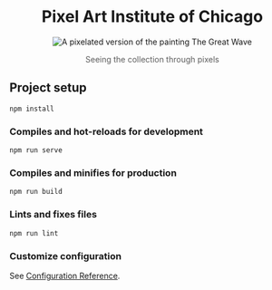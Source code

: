 <h1 align="center">Pixel Art Institute of Chicago</h1>
<p align="center">
<img src="https://github.com/PoorBillyPilgrim/iiif-pixel-art/blob/gt/src/assets/iiif-pixel-art.gif" alt="A pixelated version of the painting The Great Wave">
</p>

<p style="opacity: 0.7;" align="center">Seeing the collection through pixels
</p>


## Project setup
```
npm install
```

### Compiles and hot-reloads for development
```
npm run serve
```

### Compiles and minifies for production
```
npm run build
```

### Lints and fixes files
```
npm run lint
```

### Customize configuration
See [Configuration Reference](https://cli.vuejs.org/config/).
